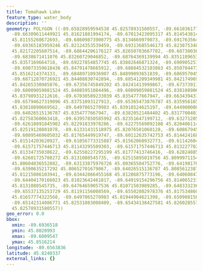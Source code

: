 ```yaml
---
title: Tomahawk Lake
feature_type: water_body
description: ''
geometry: POLYGON ((-89.65828959594538 45.82578931580557, -89.66103617797626 45.82040611430745,
  -89.66309611449921 45.81621881994174, -89.67013423095317 45.81454381402803, -89.67700068603084
  45.81155260672693, -89.68609873900775 45.8134669979073, -89.69176356444672 45.81574025196488,
  -89.69365183959246 45.82124353539459, -89.69313685546173 45.82387534824124, -89.68901698241584
  45.82172205607514, -89.68644206176127 45.82650703667702, -89.68730036864642 45.83045433606136,
  -89.6838671411076 45.83260729046852, -89.68764369139994 45.83511896535091, -89.69142024169231
  45.8357169664718, -89.69227854857745 45.83882646871324, -89.69090525756155 45.84444705103804,
  -89.69073359618436 45.84791478665912, -89.68884532103863 45.8507844733505, -89.68094889769949
  45.8516214374133, -89.68489710936907 45.84899093651839, -89.686957045892 45.84779521316774,
  -89.68712870726921 45.84408830742894, -89.68541209349981 45.84217496910981, -89.68043391356875
  45.84265330985876, -89.67356745849202 45.84241413999867, -89.67373911986833 45.84097909924476,
  -89.68009059081524 45.84085951084496, -89.68009059081524 45.83810890669562, -89.67425410399996
  45.83798931212616, -89.67030589233039 45.8354777667947, -89.66343943725273 45.83858728240242,
  -89.65794627319096 45.83751093127913, -89.65365473876787 45.83595616512135, -89.65125147949141
  45.83810890669562, -89.6497065270983 45.83918524625197, -89.64490000854448 45.83798931212616,
  -89.64026515136787 45.8354777667947, -89.63820521484402 45.83177004031796, -89.63820521484402
  45.82758360063418, -89.63957850585992 45.82351647199712, -89.63271205078227 45.82351647199712,
  -89.62618891845902 45.82291833978286, -89.62275569092108 45.82040611430745, -89.61468760620475
  45.82519120801078, -89.61331431518975 45.82076501060128, -89.60867945801225 45.81885087030093,
  -89.60095469605032 45.81765449919747, -89.60112635742753 45.81442416882038, -89.60404460083564
  45.81514203620927, -89.61056773315887 45.81562060932773, -89.61142604004313 45.81286875773196,
  -89.61571757446713 45.81143295509303, -89.61571757446713 45.81322770260807, -89.62224070679036
  45.81334735038622, -89.62550227295199 45.81777413746416, -89.62824885498286 45.81693666419617,
  -89.62601725708272 45.8131080545735, -89.62515895019756 45.80999711543885, -89.6272188867205
  45.80604836552882, -89.63133875976726 45.80365504752776, -89.64198176513729 45.80209933568941,
  -89.6390635217292 45.80652701679067, -89.64026515136787 45.8085612387687, -89.63013713012859
  45.81215086103941, -89.63442866455168 45.81286875773196, -89.64060847412139 45.81023642461817,
  -89.64404170166023 45.81023642461817, -89.64919154296756 45.81406523165577, -89.65022151122903
  45.8131080545735, -89.64764659057536 45.81071503989285, -89.6483332360833 45.80999711543885,
  -89.65537135253729 45.81191156008569, -89.65502802978376 45.81753486067311, -89.65176646362214
  45.81657774322568, -89.6497065270983 45.81944904621398, -89.65090815673697 45.82160242629043,
  -89.65142314086771 45.82531083008409, -89.65434138427581 45.82602855712465, -89.65828959594538
  45.82578931580557))
geo_error: 0.0
bbox:
  xmin: -89.6936518
  ymin: 45.8020993
  xmax: -89.6009547
  ymax: 45.8516214
longitude: -89.6563836
latitude: 45.8240337
external_links: {}
---
```

